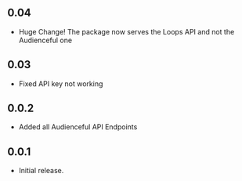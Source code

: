 ## 0.04

- Huge Change! The package now serves the Loops API and not the Audienceful one

## 0.03

- Fixed API key not working

## 0.0.2

- Added all Audienceful API Endpoints

## 0.0.1

- Initial release.

